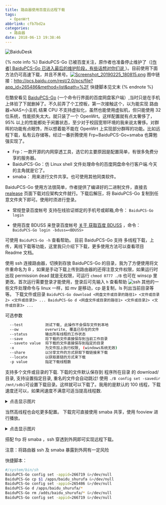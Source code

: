 ```yaml
---
title: 路由器使用百度云远程下载
tags:
  - OpenWrt
abbrlink: cfb7bd2a
categories:
  - 路由器
date: 2018-06-13 19:38:46
---
```

![BaiduDesk](https://i.loli.net/2019/06/08/5cfb5d6d5fab581544.jpg)
<!--more-->

{% note info %}
BaiduPCS-Go 已被百度关注，原作者也准备停止维护了（[[作者] BaiduPCS-Go 已进入最后的维护阶段，有些话想对你们说 ](https://github.com/iikira/BaiduPCS-Go/issues/643)）。目前使用下面方法仍可高速下载，并且不黑号。[![Screenshot_20190225_180815.png](https://i.loli.net/2019/02/25/5c73bf0556fdd.png)](https://i.loli.net/2019/02/25/5c73bf0556fdd.png) 图中链接：<http://pcs.baidu.com/rest/2.0/pcs/file?app_id=265486&method=list&path=%2F>
快捷脚本见文末
{% endnote %}

在酷安看见 [BaiduPCS-Go](https://github.com/iikira/BaiduPCS-Go) (一个命令行界面的百度网盘客户端）,当时只是在手机上体验了下就删掉了。不久前弄了个工控板，第一次接触这个，以为能实现 路由器+NAS+小主机 结果 CPU 不支持虚拟化，虽然也能使用虚拟机，但只能使用 32 位系统，性能损失太大。就只装了一个 OpenWrt。这样配置就有点太奢侈了，95% 以上的性能都处于闲置状态，至少对于校园宽带环境的我来说太奢侈。对群晖的功能有点眼馋，所以想着能不能在 OpenWrt 上实现部分群晖的功能。比如远程下载，私有云存储等。经过一番折腾使用 Frp+BaiduPCS-Go+smaba 也算勉强实现了。

- Frp：一款开源的内网穿透工具，选它的主要原因是配置简单，有很多免费分享的服务器。
- BaiduPCS-Go：仿 Linux shell 文件处理命令的百度网盘命令行客户端.今天的主角就是它了。
- smaba： 用来进行文件共享。也可使用其他同类软件。

BaiduPCS-Go 使用方法很简单，作者提供了编译好的二进制文件，直接去 [realease](https://github.com/iikira/BaiduPCS-Go/releases) 页面下载对应架构文件就行。下载后解压，将 BaiduPCS-Go 复制到任意文件夹下即可。使用时须进行登录。

- 常规登录百度帐号
    支持在线验证绑定的手机号或邮箱,命令：
    `BaiduPCS-Go login`

- 使用百度 BDUSS 来登录百度帐号
    [关于 获取百度 BDUSS](https://github.com/iikira/BaiduPCS-Go/wiki/%E5%85%B3%E4%BA%8E-%E8%8E%B7%E5%8F%96%E7%99%BE%E5%BA%A6-BDUSS) ，命令：
    `BaiduPCS-Go login -bduss=<BDUSS>`

可使用 `BaiduPCS-Go -h` 查看帮助。
目前 BaiduPCS-Go 支持 多线程下载，上传，离线下载等功能，这里我只介绍下下载，更多使用方法可以查看项目 Readme 文档。

使用 ssh 连接路由器，切换到存放 BaiduPCS-Go 的目录，我为了方便使用将文件重命名为 B ，如果是手动下载上传到路由器的还得注意文件权限，如果运行时出现 permission dead 就是无权限，可运行 `chmod 0777 ./B` 也可在 winscp 里更改。首次运行需要登录才能使用，登录后可先输入 `h` 查看帮助
![ssh](https://i.loli.net/2019/06/08/5cfb5d704fd6651176.jpg)
其他的一些文件处理命令与 linux 一样，如 mv 是移动，cp 是复制，ls 列出当前目录等等。
下载文件或目录
`BaiduPCS-Go download <网盘文件或目录的路径1> <文件或目录2> <文件或目录3> ...
BaiduPCS-Go d <网盘文件或目录的路径1> <文件或目录2> <文件或目录3> ...`

可选参数

```sh
  --test          测试下载, 此操作不会保存文件到本地
  --ow            overwrite, 覆盖已存在的文件
  --status        输出所有线程的工作状态
  --save          将下载的文件直接保存到当前工作目录
  --saveto value  将下载的文件直接保存到指定的目录
  -x              为文件加上执行权限, (windows系统无效)
  --share         以分享文件的方式获取下载链接来下载
  --locate        以获取直链的方式来下载
  -p value        指定下载线程数
```

支持多个文件或目录的下载.
下载的文件默认保存到 程序所在目录 的 download/ 目录, 支持设置指定目录, 重名的文件会自动跳过!
使用 `./B config set -savedir /mnt/sdb1`可设置下载目录。这样就可以下载了。我用的是默认的 100 线程，下载速度还可以，如果闲速度不满意可适当提高线程数.
<details>
<summary>点击显示图片</summary>

![BaiduPCS-Go](https://i.loli.net/2019/06/08/5cfb5d73e805571236.jpg)

</details>

当然高线程也会吃更多配置。
下载完可直接使用 smaba 共享，使用 fooview 进行播放。
<details>
<summary>点击显示图片</summary>

![foooview](https://i.loli.net/2019/06/08/5cfb5d744ee9883146.jpg)

</details>

搭配 frp 将 smaba ，ssh 穿透到外网即可实现远程下载。
<div class="note danger"><p>注意：将路由器 ssh 及 smaba 暴露到外网有一定风险</p></div>

快捷脚本：

```sh
#/system/bin/sh
BaiduPCS-Go config set -appid=266719 &>/dev/null
BaiduPCS-Go cp $1 /apps/baidu_shurufa &>/dev/null
BaiduPCS-Go config set -appid=265486 &>/dev/null
BaiduPCS-Go d /apps/baidu_shurufa/*
BaiduPCS-Go rm /adds/baidu_shurufa/* &>/dev/null
BaiduPCS-Go config set -appid=266719 &>/dev/null
```